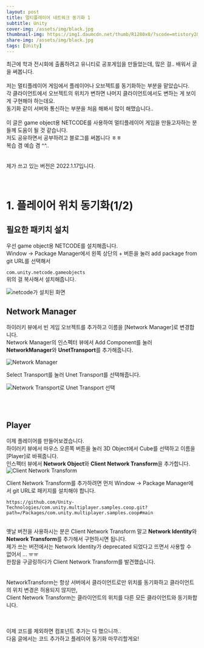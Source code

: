 ```yaml
---
layout: post
title: 멀티플레이어 네트워크 동기화 1
subtitle: Unity
cover-img: /assets/img/black.jpg
thumbnail-img: https://img1.daumcdn.net/thumb/R1280x0/?scode=mtistory2&fname=https%3A%2F%2Fblog.kakaocdn.net%2Fdn%2FbP8p8F%2FbtrRSQycJcN%2FNn3kS6wcYsLK5kOK4xwV4k%2Fimg.png
share-img: /assets/img/black.jpg
tags: [Unity]
---
```


최근에 학과 전시회에 출품하려고 유니티로 공포게임을 만들었는데, 많은 걸.. 배워서 글을 써봅니다.
<br><br> 
저는 멀티플레이어 게임에서 플레이어나 오브젝트를 동기화하는 부분을 맡았습니다.
<br> 
각 클라이언트에서 오브젝트의 위치가 변하면 나머지 클라이언트에서도 변하는 게 보이게 구현해야 하는데요.
<br> 
동기화 같이 서버와 통신하는 부분을 처음 해봐서 많이 해맸습니다..
<br><br> 
이 글은 game object용 NETCODE를 사용하여 멀티플레이어 게임을 만들고자하는 분들께 도움이 될 것 같습니다.<br> 
저도 공유하면서 공부하려고 블로그를 써봅니다 ㅎㅎ<br> 
복습 겸 예습 겸 ^^..<br> 
<br><br> 
제가 쓰고 있는 버전은 2022.1.17입니다.<br> 
<br><br> 

# 1. 플레이어 위치 동기화(1/2)
## 필요한 패키치 설치
우선 game object용 NETCODE를 설치해줍니다.<br> 
Window -> Package Manager에서 왼쪽 상단의 + 버튼을 눌러 add package from git URL를 선택해서<br> 

`com.unity.netcode.gameobjects`<br> 
위의 걸 복사해서 설치해줍니다.

![netcode가 설치된 화면](https://img1.daumcdn.net/thumb/R1280x0/?scode=mtistory2&fname=https%3A%2F%2Fblog.kakaocdn.net%2Fdn%2FbP8p8F%2FbtrRSQycJcN%2FNn3kS6wcYsLK5kOK4xwV4k%2Fimg.png "netcode가 설치된 화면")


## Network Manager
하이러키 뷰에서 빈 게임 오브젝트를 추가하고 이름을 [Network Manager]로 변경합니다.<br> 
Network Manager의 인스펙터 뷰에서 Add Component를 눌러 **NetworkManager**와 **UnetTransport**를 추가해줍니다.<br> 
 
![Network Manager](https://img1.daumcdn.net/thumb/R1280x0/?scode=mtistory2&fname=https%3A%2F%2Fblog.kakaocdn.net%2Fdn%2FBqP0h%2FbtrRRLRUhf5%2F6wByqEgjjPnJQmkn5QpBr0%2Fimg.png)

Select Transport를 눌러 Unet Transport를 선택해줍니다.<br> 

![Network Transport로 Unet Transport 선택](https://img1.daumcdn.net/thumb/R1280x0/?scode=mtistory2&fname=https%3A%2F%2Fblog.kakaocdn.net%2Fdn%2FbY3sdv%2FbtrRRCAZh4y%2F9ZBZkS5STNMx9MwEhd7Lzk%2Fimg.png)

<br>
<br> 

## Player
이제 플레이어를 만들어보겠습니다.<br> 
하이러키 뷰에서 마우스 오른쪽 버튼을 눌러 3D Object에서 Cube를 선택하고 이름을 [Player]로 바꿔줍니다.<br> 
인스펙터 뷰에서 **Network Object**와 **Client Network Transform**을 추가합니다.
<br> 
![Client Network Transform](https://blog.kakaocdn.net/dn/s9bhi/btrRTtv0kno/PllXfdENDwtEJLlxCdB2J0/img.png)

Client Network Transform를 추가하려면 먼저 Window -> Package Manager에서 git URL로 패키지를 설치해야 합니다.

```https://github.com/Unity-Technologies/com.unity.multiplayer.samples.coop.git?path=/Packages/com.unity.multiplayer.samples.coop#main```
<br><br> 

옛날 버전을 사용하시는 분은 Client Network Transform 말고 **Network Identity**와 **Network Transform**를 추가해서 구현하시면 됩니다.<br> 
제가 쓰는 버전에서는 Network Identity가 deprecated 되었다고 뜨면서 사용할 수 없어서 ... ㅠㅠ<br> 
한참을 구글링하다가 Client Network Transform를 발견했습니다.<br> 
<br> 
<br> 
NetworkTransform는 항상 서버에서 클라이언트로만 위치를 동기화하고 클라이언트의 위치 변경은 허용되지 않지만,<br> 
Client Network Transform는 클라이언트의 위치를 다른 모든 클라이언트와 동기화합니다.<br> 
<br><br> 

이제 코드를 제외하면 컴포넌트 추가는 다 했으니까..<br> 
다음 글에서는 코드 추가하고 플레이어 동기화 마무리할게요!<br> 

 